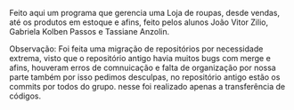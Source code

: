 Feito aqui um programa que gerencia uma Loja de roupas, desde vendas, até os produtos em estoque e afins, feito pelos alunos João Vitor Zilio, Gabriela Kolben Passos e Tassiane Anzolin.

Observação: Foi feita uma migração de repositórios por necessidade extrema, visto que o repositório antigo havia muitos bugs com merge e afins, houveram erros de comnuicação e falta de organização por nossa parte também por isso pedimos desculpas, no repositório antigo estão os commits por todos do grupo. nesse foi realizado apenas a transferência de códigos.